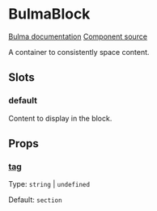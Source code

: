 # BulmaBlock

[Bulma documentation](https://bulma.io/documentation/elements/block/)
[Component source](https://github.com/csc530/vuebulma/blob/main/src/components/containers/BulmaBlock.vue)

A container to consistently space content.

## Slots

### default

Content to display in the block.

## Props

### [tag](../../types/common_types.md#tag)

Type: `string` | `undefined`

Default: `section`